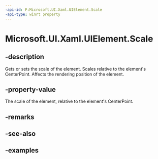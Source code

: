 ```yaml
---
-api-id: P:Microsoft.UI.Xaml.UIElement.Scale
-api-type: winrt property
---
```


<!-- Property syntax.
public Vector3 Scale { get;  set; }
-->

# Microsoft.UI.Xaml.UIElement.Scale

## -description
Gets or sets the scale of the element. Scales relative to the element's CenterPoint. Affects the rendering position of the element.

## -property-value

The scale of the element, relative to the element's CenterPoint.

## -remarks

## -see-also

## -examples

